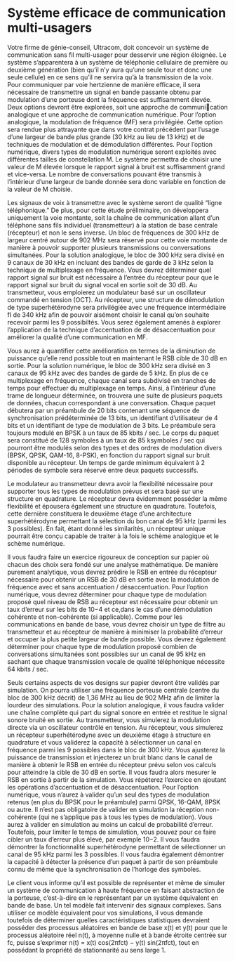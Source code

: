 # Système efficace de communication multi-usagers
Votre firme de génie-conseil, Ultracom, doit concevoir un système de communication sans fil
multi-usager pour desservir une région éloignée. Le système s’apparentera à un système de
téléphonie cellulaire de première ou deuxième génération (bien qu’il n’y aura qu’une seule
tour et donc une seule cellule) en ce sens qu’il ne servira qu’à la transmission de la voix.
Pour communiquer par voie hertzienne de manière efficace, il sera nécessaire de transmettre
un signal en bande passante obtenu par modulation d’une porteuse dont la fréquence est
suffisamment élevée. Deux options devront être explorées, soit une approche de communication analogique 
et une approche de communication numérique. Pour l’option analogique,
la modulation de fréquence (MF) sera privilégiée. Cette option sera rendue plus attrayante
que dans votre contrat précédent par l’usage d’une largeur de bande plus grande (30 kHz au
lieu de 13 kHz) et de techniques de modulation et de démodulation différentes. Pour l’option
numérique, divers types de modulation numérique seront exploités avec différentes tailles de
constellation M. Le système permettra de choisir une valeur de M élevée lorsque le rapport
signal à bruit est suffisamment grand et vice-versa. Le nombre de conversations pouvant être
transmis à l’intérieur d’une largeur de bande donnée sera donc variable en fonction de la
valeur de M choisie.

Les signaux de voix à transmettre avec le système seront de qualité “ligne téléphonique.”
De plus, pour cette étude préliminaire, on développera uniquement la voie montante, soit
la chaîne de communication allant d’un téléphone sans fils individuel (transmetteur) à la
station de base centrale (récepteur) et non le sens inverse. Un bloc de fréquences de 300 kHz
de largeur centré autour de 902 MHz sera réservé pour cette voie montante de manière à
pouvoir supporter plusieurs transmissions ou conversations simultanées.
Pour la solution analogique, le bloc de 300 kHz sera divisé en 9 canaux de 30 kHz en incluant
des bandes de garde de 3 kHz selon la technique de multiplexage en fréquence. Vous devrez
déterminer quel rapport signal sur bruit est nécessaire à l’entrée du récepteur pour que
le rapport signal sur bruit du signal vocal en sortie soit de 30 dB. Au transmetteur, vous
emploierez un modulateur basé sur un oscillateur commandé en tension (OCT). Au récepteur,
une structure de démodulation de type superhétérodyne sera privilégiée avec une fréquence
intermédiaire fI de 340 kHz afin de pouvoir aisément choisir le canal qu’on souhaite recevoir
parmi les 9 possibiltés. Vous serez également amenés à explorer l’application de la technique
d’accentuation de de désaccentuation pour améliorer la qualité d’une communication en MF.

Vous aurez à quantifier cette amélioration en termes de la diminution de puissance qu’elle
rend possible tout en maintenant le RSB cible de 30 dB en sortie.
Pour la solution numérique, le bloc de 300 kHz sera divisé en 3 canaux de 95 kHz avec
des bandes de garde de 5 kHz. En plus de ce multiplexage en fréquence, chaque canal sera
subdivisé en tranches de temps pour effectuer du multiplexage en temps. Ainsi, à l’intérieur
d’une trame de longueur déterminée, on trouvera une suite de plusieurs paquets de données,
chacun correspondant à une conversation. Chaque paquet débutera par un préambule de
20 bits contenant une séquence de synchronisation prédéterminée de 13 bits, un identifiant
d’utilisateur de 4 bits et un identifiant de type de modulation de 3 bits. Le préambule sera
toujours modulé en BPSK à un taux de 85 kbits / sec. Le corps du paquet sera constitué de
128 symboles à un taux de 85 ksymboles / sec qui pourront être modulés selon des types et
des ordres de modulation divers (BPSK, QPSK, QAM-16, 8-PSK), en fonction du rapport
signal sur bruit disponible au récepteur. Un temps de garde minimum équivalent à 2 périodes
de symbole sera réservé entre deux paquets successifs.

Le modulateur au transmetteur devra avoir la flexibilité nécessaire pour supporter tous les
types de modulation prévus et sera basé sur une structure en quadrature. Le récepteur devra
évidemment posséder la même flexibilité et épousera également une structure en quadrature.
Toutefois, cette dernière constituera le deuxième étage d’une architecture superhétérodyne
permettant la sélection du bon canal de 95 kHz (parmi les 3 possibles). En fait, étant donné
les similarités, un récepteur unique pourrait être conçu capable de traiter à la fois le schème
analogique et le schème numérique.

Il vous faudra faire un exercice rigoureux de conception sur papier où chacun des choix
sera fondé sur une analyse mathématique. De manière purement analytique, vous devrez
prédire le RSB en entrée du récepteur nécessaire pour obtenir un RSB de 30 dB en sortie
avec la modulation de fréquence avec et sans accentuation / désaccentuation. Pour l’option
numérique, vous devrez déterminer pour chaque type de modulation proposé quel niveau de
RSB au récepteur est nécessaire pour obtenir un taux d’erreur sur les bits de 10−4
et ce,dans le cas d’une démodulation cohérente et non-cohérente (si applicable). Comme pour les
communications en bande de base, vous devrez choisir un type de filtre au transmetteur et au
récepteur de manière à minimiser la probabilité d’erreur et occuper la plus petite largeur de
bande possible. Vous devrez également déterminer pour chaque type de modulation proposé
combien de conversations simultanées sont possibles sur un canal de 95 kHz en sachant que
chaque transmission vocale de qualité téléphonique nécessite 64 kbits / sec.

Seuls certains aspects de vos designs sur papier devront être validés par simulation. On pourra
utiliser une fréquence porteuse centrale (centre du bloc de 300 kHz décrit) de 1,36 MHz au
lieu de 902 MHz afin de limiter la lourdeur des simulations. Pour la solution analogique, il
vous faudra valider une chaîne complète qui part du signal sonore en entrée et restitue le
signal sonore bruité en sortie. Au transmetteur, vous simulerez la modulation directe via un
oscillateur contrôlé en tension. Au récepteur, vous simulerez un récepteur superhétérodyne
avec un deuxième étage à structure en quadrature et vous validerez la capacité à sélectionner
un canal en fréquence parmi les 9 possibles dans le bloc de 300 kHz. Vous ajusterez la
puissance de transmission et injecterez un bruit blanc dans le canal de manière à obtenir
le RSB en entrée du récepteur prévu selon vos calculs pour atteindre la cible de 30 dB en
sortie. Il vous faudra alors mesurer le RSB en sortie à partir de la simulation. Vous répéterez
l’exercice en ajoutant les opérations d’accentuation et de désaccentuation.
Pour l’option numérique, vous n’aurez à valider qu’un seul des types de modulation retenus
(en plus du BPSK pour le préambule) parmi QPSK, 16-QAM, 8PSK ou autre. Il n’est
pas obligatoire de valider en simulation la réception non-cohérente (qui ne s’applique pas
à tous les types de modulation). Vous aurez à valider en simulation au moins un calcul
de probabilité d’erreur. Toutefois, pour limiter le temps de simulation, vous pouvez pour
ce faire cibler un taux d’erreur plus élevé, par exemple 10−2. Il vous faudra démontrer la
fonctionnalité superhétérodyne permettant de sélectionner un canal de 95 kHz parmi les 3 possibles. 
Il vous faudra également démontrer la capacité à détecter la présence 
d’un paquet à partir de son préambule connu de même que la synchronisation de l’horloge des symboles.

Le client vous informe qu’il est possible de représenter et même de simuler un système de
communication à haute fréquence en faisant abstraction de la porteuse, c’est-à-dire en le
représentant par un système équivalent en bande de base. Un tel modèle fait intervenir des
signaux complexes. Sans utiliser ce modèle équivalent pour vos simulations, il vous demande
toutefois de déterminer quelles caractéristiques statistiques devraient posséder des processus
aléatoires en bande de base x(t) et y(t) pour que le processus aléatoire réel n(t), à moyenne
nulle et à bande étroite centrée sur fc, puisse s’exprimer
n(t) = x(t) cos(2πfct) − y(t) sin(2πfct),
tout en possédant la propriété de stationnarité au sens large 1.
